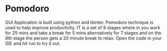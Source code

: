 # Pomodoro
GUI Application is built using python and tkinter. Pomodoro technique is used to help improve productivity. IT is a set of 8 stages where in you work for 25 mins and take a break for 5 mins alternatively for 7 stages and on the 8th stage the person gets a 20 minute break to relax. Open the code in your IDE and hit run to try it out.
